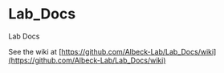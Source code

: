Lab_Docs
========

Lab Docs

See the wiki at [https://github.com/Albeck-Lab/Lab_Docs/wiki](https://github.com/Albeck-Lab/Lab_Docs/wiki)
